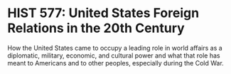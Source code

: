 # HIST 577: United States Foreign Relations in the 20th Century

How the United States came to occupy a leading role in world affairs as a diplomatic, military, economic, and cultural power and what that role has meant to Americans and to other peoples, especially during the Cold War.